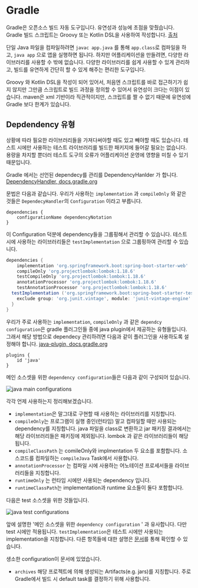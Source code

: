 # Gradle
Gradle은 오픈소스 빌드 자동 도구입니다. 유연성과 성능에 초점을 맞췄습니다. Gradle 빌드 스크립트는 Groovy 또는 Kotlin DSL을 사용하여 작성합니다. [출처](https://docs.gradle.org/current/userguide/userguide.html)

단일 Java 파일을 컴파일하려면 `javac app.java` 를 통해 `app.class`로 컴파일을 하고, `java app` 으로 앱을 실행하면 됩니다. 하지만 어플리케이션을 만들려면, 다양한 라이브러리를 사용할 수 밖에 없습니다. 다양한 라이브러리를 쉽게 사용할 수 있게 관리하고, 빌드를 유연하게 간단히 할 수 있게 해주는 편리한 도구입니다.

Groovy 와 Kotlin DSL을 작성이 되어 있어서, 처음엔 스크립트를 바로 접근하기가 쉽지 않지만 그만큼 스크립트로 빌드 과정을 정의할 수 있어서 유연성이 크다는 이점이 있습니다. maven은 xml 기반이라 직관적이지만, 스크립트를 짤 수 없기 때문에 유연성에 Gradle 보다 한계가 있습니다.


## Depdendency 유형

상황에 따라 필요한 라이브러리들을 가져다써야할 때도 있고 빼야할 때도 있습니다. 테스트 시에만 사용하는 테스트 라이브러리를 빌드한 패키지에 들어갈 필요는 없습니다. 용량을 차지할 뿐더러 테스트 도구의 오류가 어플리케이션 운영에 영향을 미칠 수 있기 때문입니다.

Gradle 에서는 선언된 dependecy를 관리를 DependencyHanlder 가 합니다. [DependencyHandler, docs.gradle.org](https://docs.gradle.org/current/dsl/org.gradle.api.artifacts.dsl.DependencyHandler.html) 

문법은 다음과 같습니다. 우리가 사용하는 `implementation` 과 `compileOnly` 와 같은 것들은 `DependecyHandler`의 `Configuration` 이라고 부릅니다. 

```
dependencies {
    configurationName dependencyNotation
}
```


이 Configuration 덕분에 dependency들을 그룹핑해서 관리할 수 있습니다. 테스트 시에 사용하는 라이브러리들은 `testImplementation` 으로 그룹핑하여 관리할 수 있습니다. 

```gradle
dependencies {
	implementation 'org.springframework.boot:spring-boot-starter-web'
	compileOnly 'org.projectlombok:lombok:1.18.6'
	testCompileOnly 'org.projectlombok:lombok:1.18.6'
	annotationProcessor 'org.projectlombok:lombok:1.18.6' 
	testAnnotationProcessor 'org.projectlombok:lombok:1.18.6' 
  testImplementation ('org.springframework.boot:spring-boot-starter-test'){
    exclude group: 'org.junit.vintage', module: 'junit-vintage-engine'
  }
}
```

우리가 주로 사용하는 `implementation`, `compileOnly` 과 같은 `dependcy configuration`은 gradle 플러그인들 중에 java plugin에서 제공하는 유형들입니다.  그래서 해당 방법으로 dependecy 관리하려면 다음과 같이 플러그인을 사용하도록 설정해야 합니다. [java-plugin, docs.gradle.org](https://docs.gradle.org/current/userguide/java_plugin.html#java_plugin)

```
plugins {
    id 'java'
}
```



메인 소스셋을 위한 `dependency configuration`들은 다음과 같이 구성되어 있습니다.



![java main configurations](https://docs.gradle.org/current/userguide/img/java-main-configurations.png)





각각 언제 사용하는지 정리해보겠습니다.

- `implementation`은 말그대로 구현할 때 사용하는 라이브러리를 지칭합니다.
- `compileOnly`는 프로그램이 실행 중인(런타임) 말고 컴파일할 때만 사용되는 dependency를 지칭합니다. java 파일을 class로 변환하고 jar 패키징 결과에서는 해당 라이브러리들은 패키징에 제외됩니다. lombok 과 같은 라이브러리들이 해당됩니다.
- `compileClassPath` 는 comileOnly와 implmentation 두 요소를 포함합니다. 소스코드를 컴파일하는 `compileJava` Task에서 사용합니다. 
- `annotationProcessor` 는 컴파일 시에 사용하는 어노테이션 프로세서들을 라이브러리들을 지칭합니다.
- `runtimeOnly` 는 런타임 시에만 사용되는 dependency 입니다.
- `runtimeClassPath`는 implementation과 runtime 요소들이 둘다 포함합니다.



 다음은 test 소스셋을 위한 것들입니다.

![java test configurations](https://docs.gradle.org/current/userguide/img/java-test-configurations.png)



앞에 설명한 '메인 소스셋을 위한 `dependency configuration` ' 과 유사합니다. 다만 test 시에만 적용됩니다. `testImplementation`은 테스트 시에만 사용되는 implementation을 지칭합니다. 다른 항목들에 대한 설명은 [문서](https://docs.gradle.org/current/userguide/java_plugin.html#tab:configurations)를 통해 확인할 수 있습니다.

생소한 configuration이 문서에 있었습니다.

- `archives` 해당 프로젝트에 의해 생성되는 Artifacts(e.g. jars)를 지칭합니다. 주로 Gradle에서 빌드 시 default task를 결정하기 위해 사용합니다.

  







